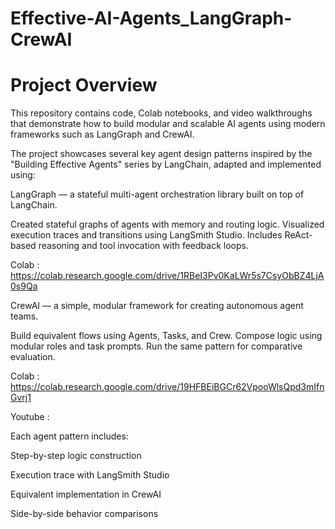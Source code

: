 # Effective-AI-Agents_LangGraph-CrewAI

# Project Overview

This repository contains code, Colab notebooks, and video walkthroughs that demonstrate how to build modular and scalable AI agents using modern frameworks such as LangGraph and CrewAI.

The project showcases several key agent design patterns inspired by the "Building Effective Agents" series by LangChain, adapted and implemented using:

LangGraph — a stateful multi-agent orchestration library built on top of LangChain.

Created stateful graphs of agents with memory and routing logic.
Visualized execution traces and transitions using LangSmith Studio.
Includes ReAct-based reasoning and tool invocation with feedback loops.

Colab : https://colab.research.google.com/drive/1RBeI3Pv0KaLWr5s7CsyObBZ4LjA0s9Qa

CrewAI — a simple, modular framework for creating autonomous agent teams.

Build equivalent flows using Agents, Tasks, and Crew.
Compose logic using modular roles and task prompts.
Run the same pattern for comparative evaluation.

Colab : https://colab.research.google.com/drive/19HFBEiBGCr62VpooWlsQpd3mIfnGvrj1

Youtube : 

Each agent pattern includes:

Step-by-step logic construction

Execution trace with LangSmith Studio

Equivalent implementation in CrewAI

Side-by-side behavior comparisons
